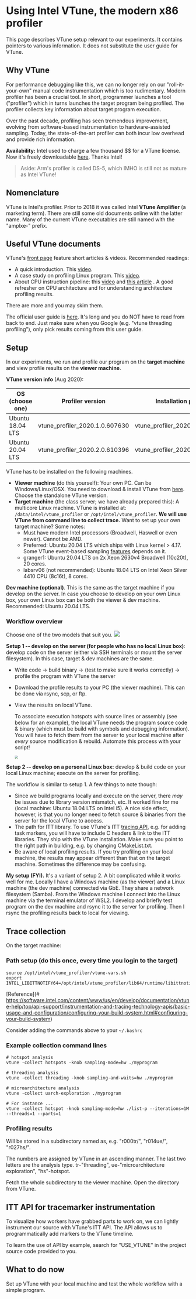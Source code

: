 # Using Intel VTune, the modern x86 profiler

This page describes VTune setup relevant to our experiments. It contains pointers to various information. It does not substitute the user guide for VTune. 

## Why VTune

For performance debugging like this, we can no longer rely on our "roll-it-your-own" manual code instrumentation which is too rudimentary. Modern profiler has been a crucial tool. In short, programmer launches a tool ("profiler") which in turns launches the target program being profiled. The profiler collects key information about target program execution. 

Over the past decade, profiling has seen tremendous improvement, evolving from software-based instrumentation to hardware-assisted sampling. Today, the state-of-the-art profiler can both incur low overhead and provide rich information. 

**Availability:** Intel used to charge a few thousand $$ for a VTune license. Now it's freely downloadable [here](https://software.intel.com/content/www/us/en/develop/tools/vtune-profiler/choose-download.html#standalone). Thanks Intel!

> Aside: Arm's profiler is called DS-5, which IMHO is still not as mature as Intel VTune!

## Nomenclature

VTune is Intel's profiler. Prior to 2018 it was called Intel **VTune Amplifier** (a marketing term). There are still some old documents online with the latter name. Many of the current VTune executables are still named with the "amplxe-" prefix. 

## Useful VTune documents

VTune's [front page](https://software.intel.com/content/www/us/en/develop/tools/vtune-profiler/get-started.html) feature short articles & videos. Recommended readings: 

* A quick introduction. This [video](https://software.intel.com/content/www/us/en/develop/videos/introduction-to-intel-vtune-amplifier.html). 
* A case study on profiling Linux program. This [video](https://software.intel.com/content/www/us/en/develop/videos/finding-application-hotspots-on-a-linux-system-with-intel-vtune-amplifier-xe.html). 
* About CPU instruction pipeline: this [video](https://techdecoded.intel.io/quickhits/what-you-need-to-know-about-the-instruction-pipeline/?elq_cid=3074796&erpm_id=5831526#gs.9eq2sk) and [this article](https://techdecoded.intel.io/resources/understanding-the-instruction-pipeline/?-1882156948.1541449095&erpm_id=3147218&elq_cid=3074796&erpm_id=5831526#gs.9ee57j) . A good refresher on CPU architecture and for understanding architecture profiling results. 

There are more and you may skim them.

The official user guide is [here](https://software.intel.com/content/www/us/en/develop/documentation/vtune-help/top.html). It's long and you do NOT have to read from back to end. Just make sure when you Google (e.g. "vtune threading profiling"), only pick results coming from this user guide. 

## Setup
In our experiments, we run and profile our program on the **target** **machine** and view profile results on the **viewer machine**. 

**VTune version info** (Aug 2020): 

| OS (choose one)  | Profiler version               | Installation package               |
| ---------------- | ------------------------------ | ---------------------------------- |
| Ubuntu 18.04 LTS | vtune_profiler_2020.1.0.607630 | vtune_profiler_2020_update1.tar.gz |
| Ubuntu 20.04 LTS | vtune_profiler_2020.2.0.610396 | vtune_profiler_2020_update2.tar.gz |

VTune has to be installed on the following machines. 

* **Viewer machine** (do this yourself): Your own PC. Can be Windows/Linux/OSX. You need to download & install VTune from [here](https://software.intel.com/content/www/us/en/develop/tools/vtune-profiler/choose-download.html#standalone). Choose the standalone VTune version. 
* **Target machine** (the class server; we have already prepared this): A multicore Linux machine. VTune is installed at: `/data/intel/vtune_profiler` or `/opt/intel/vtune_profiler`. **We will use VTune from command line to collect trace.** 
  Want to set up your own target machine? Some notes: 
  * Must have modern Intel processors (Broadwell, Haswell or even newer). Cannot be AMD. 
  * Preferred: Ubuntu 20.04 LTS which ships with Linux kernel > 4.17. Some VTune event-based sampling [features](https://software.intel.com/content/www/us/en/develop/documentation/vtune-help/top/analyze-performance/parallelism-analysis-group/threading-analysis.html) depends on it. 
  * granger1: Ubuntu 20.04 LTS on 2x Xeon 2630v4 Broadwell (10c20t), 20 cores.
  * labsrv06 (not recommended): Ubuntu 18.04 LTS on Intel Xeon Silver 4410 CPU (8c16t), 8 cores. 

**Dev machine (optional)**. This is the same as the target machine if you develop on the server. In case you choose to develop on your own Linux box, your own Linux box can be both the viewer & dev machine. Recommended: Ubuntu 20.04 LTS. 

### Workflow overview

Choose one of the two models that suit you. 
![](figures/workflow.png)

**Setup 1 -- develop on the server (for people who has no local Linux box)**: develop code on the server (either via SSH terminals or mount the server filesystem). In this case, target & dev machines are the same. 

* Write code -> build binary -> (test to make sure it works correctly) -> profile the program with VTune the server 

* Download the profile results to your PC (the viewer machine). This can be done via rsync, scp, or ftp. 

* View the results on local VTune. 

  To associate execution hotspots with source lines or assembly (see below for an example), the local VTune needs the program source code & binary (which must be build with symbols and debugging information). You will have to fetch them from the server to your local machine after *every* source modification & rebuild. Automate this process with your script! 

  <img src="figures/steal-ue.png" style="zoom: 50%;" />

**Setup 2 -- develop on a personal Linux box:**  develop & build code on your local Linux machine; execute on the server for profiling. 

The workflow is similar to setup 1. A few things to note though: 

* Since we build programs locally and execute on the server, there *may* be issues due to library version mismatch, etc. It worked fine for me (local machine: Ubuntu 18.04 LTS on Intel i5). A nice side effect, however, is that you no longer need to fetch source & binaries from the server for the local VTune to access. 
* The path for ITT library. To use VTune's ITT [tracing API](https://software.intel.com/content/www/us/en/develop/documentation/vtune-help/top/api-support/instrumentation-and-tracing-technology-apis.html), e.g. for adding task markers, you will have to include C headers & link to the ITT libraries. They ship with the VTune installation. Make sure you point to the right path in building, e.g. by changing CMakeList.txt. 
* Be aware of local profiling results. If you try profiling on your local machine, the results may appear different than that on the target machine. Sometimes the difference may be confusing. 

**My setup (FYI).** It's a variant of setup 2. A bit complicated while it works well for me. Locally I have a Windows machine (as the viewer) and a Linux machine (the dev machine) connected via GbE. They share a network filesystem (Samba). From the Windows machine I connect into the Linux machine via the terminal emulator of WSL2. I develop and briefly test program on the dev machine and rsync it to the server for profiling. Then I rsync the profiling results back to local for viewing. 

## Trace collection

On the target machine: 

### Path setup (do this once, every time you login to the target)

```
source /opt/intel/vtune_profiler/vtune-vars.sh
export INTEL_LIBITTNOTIFY64=/opt/intel/vtune_profiler/lib64/runtime/libittnotify_collector.so
```

[Reference](# https://software.intel.com/content/www/us/en/develop/documentation/vtune-help/top/api-support/instrumentation-and-tracing-technology-apis/basic-usage-and-configuration/configuring-your-build-system.html#configuring-your-build-system) 

Consider adding the commands above to your `~/.bashrc`

### Example collection command lines

```
# hotspot analysis
vtune -collect hotspots -knob sampling-mode=hw ./myprogram

# threading analysis
vtune -collect threading -knob sampling-and-waits=hw ./myprogram

# microarchitecture analysis
vtune -collect uarch-exploration ./myprogram

# For instance ...
vtune -collect hotspot -knob sampling-mode=hw ./list-p --iterations=1M --threads=1 --parts=1
```

### Profiling results

Will be stored in a subdirectory named as, e.g. "r000tr/", "r014ue/", "r027hs/". 

The numbers are assigned by VTune in an ascending manner. The last two letters are the analysis type. tr-"threading", ue-"microarchitecture exploration", "hs"-hotspot. 

Fetch the whole subdirectory to the viewer machine. Open the directory from VTune. 

## ITT API for tracemarker instrumentation

<!---- TODO--->

To visualize how workers have grabbed parts to work on, we can lightly instrument our source with VTune's ITT API. The API allows us to programmatically add markers to the VTune timeline. 

To learn the use of API by example, search for "USE_VTUNE" in the project source code provided to you.

## What to do now

Set up VTune with your local machine and test the whole workflow with a simple program. 

